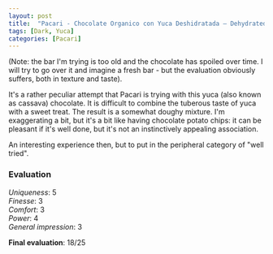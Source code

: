 ```yaml
---
layout: post
title:  "Pacari - Chocolate Organico con Yuca Deshidratada – Dehydrated Cassave - 60% Cacao"
tags: [Dark, Yuca] 
categories: [Pacari]
---
```


(Note: the bar I'm trying is too old and the chocolate has spoiled over time. I will try to go over it and imagine a fresh bar - but the evaluation obviously suffers, both in texture and taste).

It's a rather peculiar attempt that Pacari is trying with this yuca (also known as cassava) chocolate. It is difficult to combine the tuberous taste of yuca with a sweet treat. The result is a somewhat doughy mixture. I'm exaggerating a bit, but it's a bit like having chocolate potato chips: it can be pleasant if it's well done, but it's not an instinctively appealing association.

An interesting experience then, but to put in the peripheral category of "well tried".


### Evaluation

_Uniqueness_: 5  
_Finesse_: 3  
_Comfort_: 3  
_Power_: 4  
_General impression_: 3

**Final evaluation**: 18/25